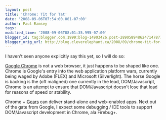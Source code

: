 ```yaml
---
layout: post
title: 'Chrome: Tit for Tat'
date: '2008-09-06T07:54:00.001-07:00'
author: Paul Ramsey
tags: 
modified_time: '2008-09-06T08:01:35.995-07:00'
blogger_id: tag:blogger.com,1999:blog-14903426.post-2890589486247147877
blogger_orig_url: http://blog.cleverelephant.ca/2008/09/chrome-tit-for-tat.html
---
```


I haven't seen anyone explicitly say this yet, so I will do so:

[Google Chrome](http://www.google.com/chrome) is not a web browser, it just happens to be shaped like one. Chrome is Google's entry into the web application platform wars, currently being waged by Adobe (FLEX) and Microsoft (Silverlight).  The horse Google is backing is the (oft maligned) one currently in the lead, DOM/Javascript,  Chrome is an attempt to ensure that DOM/Javascript doesn't lose that lead for reasons of speed or stability.

Chrome + [Gears](http://gears.google.com) can deliver stand-alone and web-enabled apps. Next out of the gate from Google, I expect some debugging / IDE tools to support DOM/Javascript development in Chrome, ala Firebug+.

